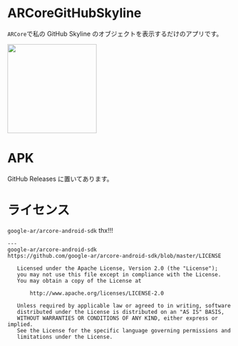 # ARCoreGitHubSkyline

`ARCore`で私の GitHub Skyline のオブジェクトを表示するだけのアプリです。

<img src="https://imgur.com/JGt9BvS.png" width="200">

# APK
GitHub Releases に置いてあります。

# ライセンス
`google-ar/arcore-android-sdk` thx!!!

```
---
google-ar/arcore-android-sdk
https://github.com/google-ar/arcore-android-sdk/blob/master/LICENSE

   Licensed under the Apache License, Version 2.0 (the "License");
   you may not use this file except in compliance with the License.
   You may obtain a copy of the License at

       http://www.apache.org/licenses/LICENSE-2.0

   Unless required by applicable law or agreed to in writing, software
   distributed under the License is distributed on an "AS IS" BASIS,
   WITHOUT WARRANTIES OR CONDITIONS OF ANY KIND, either express or implied.
   See the License for the specific language governing permissions and
   limitations under the License.
```
